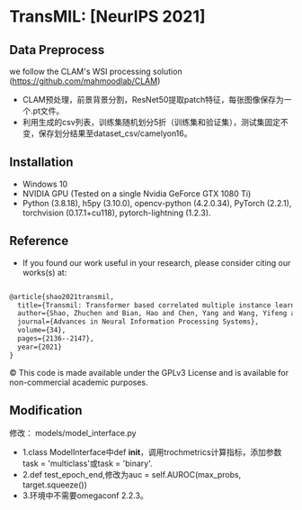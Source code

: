 # TransMIL: [NeurIPS 2021]

## Data Preprocess

we follow the CLAM's WSI processing solution (https://github.com/mahmoodlab/CLAM)

- CLAM预处理，前景背景分割，ResNet50提取patch特征，每张图像保存为一个.pt文件。
- 利用生成的csv列表，训练集随机划分5折（训练集和验证集），测试集固定不变，保存划分结果至dataset_csv/camelyon16。

## Installation

- Windows 10
- NVIDIA GPU (Tested on a single Nvidia GeForce GTX 1080 Ti)
- Python (3.8.18), h5py (3.10.0), opencv-python (4.2.0.34), PyTorch (2.2.1), torchvision (0.17.1+cu118), pytorch-lightning (1.2.3).

## Reference

- If you found our work useful in your research, please consider citing our works(s) at:

```tex

@article{shao2021transmil,
  title={Transmil: Transformer based correlated multiple instance learning for whole slide image classification},
  author={Shao, Zhuchen and Bian, Hao and Chen, Yang and Wang, Yifeng and Zhang, Jian and Ji, Xiangyang and others},
  journal={Advances in Neural Information Processing Systems},
  volume={34},
  pages={2136--2147},
  year={2021}
}


```

© This code is made available under the GPLv3 License and is available for non-commercial academic purposes.

## Modification
修改：
models/model_interface.py
- 1.class ModelInterface中def __init__，调用trochmetrics计算指标，添加参数task = 'multiclass'或task = 'binary'.
- 2.def test_epoch_end,修改为auc = self.AUROC(max_probs, target.squeeze())
- 3.环境中不需要omegaconf 2.2.3。
